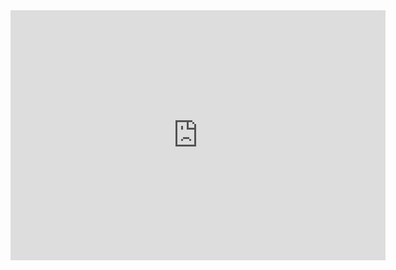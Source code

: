 
<iframe src="https://lichess.org/study/embed/0aWFUzSU/WWLAeQ4A" style="border: 0" width=600 height=400 frameborder=2 scrolling="no"></iframe>
